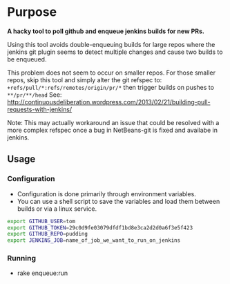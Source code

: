 # Purpose

__A hacky tool to poll github and enqueue jenkins builds for new PRs.__

Using this tool avoids double-enqueuing builds for large repos where the jenkins git plugin seems to detect multiple changes and cause two builds to be enqueued.

This problem does not seem to occur on smaller repos.  For those smaller repos, skip this tool and simply alter the git refspec to: `+refs/pull/*:refs/remotes/origin/pr/*` then trigger builds on pushes to `**/pr/**/head`
See: http://continuousdeliberation.wordpress.com/2013/02/21/building-pull-requests-with-jenkins/

Note: This may actually workaround an issue that could be resolved with a more complex refspec once a bug in NetBeans-git is fixed and availabe in jenkins.

## Usage
### Configuration
* Configuration is done primarily through environment variables.  
* You can use a shell script to save the variables and load them between builds or via a linux service.


```sh
export GITHUB_USER=tom
export GITHUB_TOKEN=29c0d9fe03079dfdf1bd8e3ca2d2d0a6f3e5f423
export GITHUB_REPO=pudding
export JENKINS_JOB=name_of_job_we_want_to_run_on_jenkins
```

### Running
* rake enqueue:run


